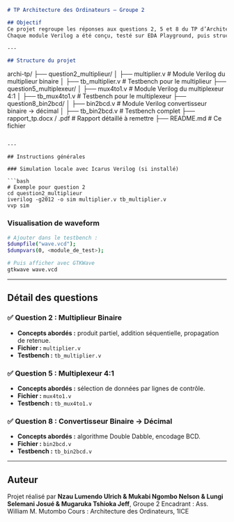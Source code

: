 

```markdown
# TP Architecture des Ordinateurs – Groupe 2

## Objectif
Ce projet regroupe les réponses aux questions 2, 5 et 8 du TP d’Architecture des Ordinateurs.  
Chaque module Verilog a été conçu, testé sur EDA Playground, puis structuré ici avec son testbench associé.  

---

## Structure du projet

```

archi-tp/
├── question2\_multiplieur/
│   ├── multiplier.v         # Module Verilog du multiplieur binaire
│   ├── tb\_multiplier.v      # Testbench pour le multiplieur
├── question5\_multiplexeur/
│   ├── mux4to1.v            # Module Verilog du multiplexeur 4:1
│   ├── tb\_mux4to1.v         # Testbench pour le multiplexeur
├── question8\_bin2bcd/
│   ├── bin2bcd.v            # Module Verilog convertisseur binaire -> décimal
│   ├── tb\_bin2bcd.v         # Testbench complet
├── rapport\_tp.docx / .pdf   # Rapport détaillé à remettre
├── README.md                # Ce fichier

````

---

## Instructions générales

### Simulation locale avec Icarus Verilog (si installé)

```bash
# Exemple pour question 2
cd question2_multiplieur
iverilog -g2012 -o sim multiplier.v tb_multiplier.v
vvp sim
````

### Visualisation de waveform

```bash
# Ajouter dans le testbench :
$dumpfile("wave.vcd");
$dumpvars(0, <module_de_test>);

# Puis afficher avec GTKWave
gtkwave wave.vcd
```

---

## Détail des questions

### ✅ Question 2 : Multiplieur Binaire

* **Concepts abordés :** produit partiel, addition séquentielle, propagation de retenue.
* **Fichier :** `multiplier.v`
* **Testbench :** `tb_multiplier.v`

### ✅ Question 5 : Multiplexeur 4:1

* **Concepts abordés :** sélection de données par lignes de contrôle.
* **Fichier :** `mux4to1.v`
* **Testbench :** `tb_mux4to1.v`

### ✅ Question 8 : Convertisseur Binaire → Décimal

* **Concepts abordés :** algorithme Double Dabble, encodage BCD.
* **Fichier :** `bin2bcd.v`
* **Testbench :** `tb_bin2bcd.v`

---

## Auteur

Projet réalisé par **Nzau Lumendo Ulrich & Mukabi Ngombo Nelson & Lungi Selemani Josué & Mugaruka Tshioka Jeff**, Groupe 2
Encadrant : Ass. William M. Mutombo
Cours : Architecture des Ordinateurs, 1ICE

